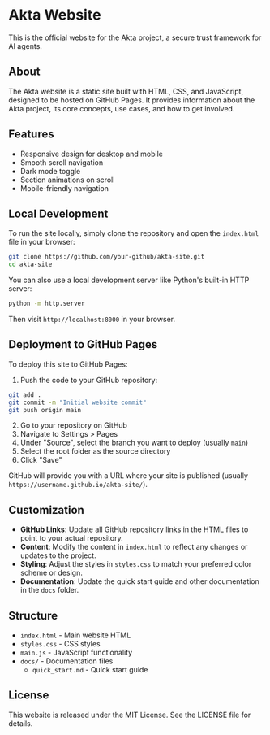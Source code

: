 # Akta Website

This is the official website for the Akta project, a secure trust framework for AI agents.

## About

The Akta website is a static site built with HTML, CSS, and JavaScript, designed to be hosted on GitHub Pages. It provides information about the Akta project, its core concepts, use cases, and how to get involved.

## Features

- Responsive design for desktop and mobile
- Smooth scroll navigation
- Dark mode toggle
- Section animations on scroll
- Mobile-friendly navigation

## Local Development

To run the site locally, simply clone the repository and open the `index.html` file in your browser:

```bash
git clone https://github.com/your-github/akta-site.git
cd akta-site
```

You can also use a local development server like Python's built-in HTTP server:

```bash
python -m http.server
```

Then visit `http://localhost:8000` in your browser.

## Deployment to GitHub Pages

To deploy this site to GitHub Pages:

1. Push the code to your GitHub repository:

```bash
git add .
git commit -m "Initial website commit"
git push origin main
```

2. Go to your repository on GitHub
3. Navigate to Settings > Pages
4. Under "Source", select the branch you want to deploy (usually `main`)
5. Select the root folder as the source directory
6. Click "Save"

GitHub will provide you with a URL where your site is published (usually `https://username.github.io/akta-site/`).

## Customization

- **GitHub Links**: Update all GitHub repository links in the HTML files to point to your actual repository.
- **Content**: Modify the content in `index.html` to reflect any changes or updates to the project.
- **Styling**: Adjust the styles in `styles.css` to match your preferred color scheme or design.
- **Documentation**: Update the quick start guide and other documentation in the `docs` folder.

## Structure

- `index.html` - Main website HTML
- `styles.css` - CSS styles
- `main.js` - JavaScript functionality
- `docs/` - Documentation files
  - `quick_start.md` - Quick start guide

## License

This website is released under the MIT License. See the LICENSE file for details. 